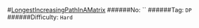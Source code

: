 #[LongestIncreasingPathInAMatrix](https://leetcode.com/problems/longest-increasing-path-in-a-matrix/)
######No: ``
######Tag: `DP`
######Difficulty: `Hard`
